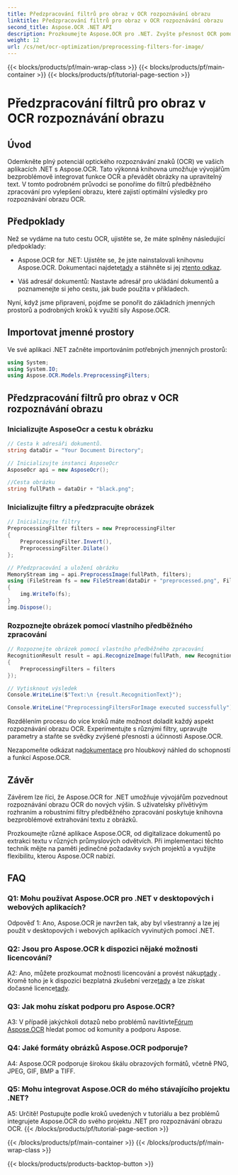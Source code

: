```yaml
---
title: Předzpracování filtrů pro obraz v OCR rozpoznávání obrazu
linktitle: Předzpracování filtrů pro obraz v OCR rozpoznávání obrazu
second_title: Aspose.OCR .NET API
description: Prozkoumejte Aspose.OCR pro .NET. Zvyšte přesnost OCR pomocí filtrů předběžného zpracování. Stáhněte si nyní pro bezproblémovou integraci.
weight: 12
url: /cs/net/ocr-optimization/preprocessing-filters-for-image/
---
```


{{< blocks/products/pf/main-wrap-class >}}
{{< blocks/products/pf/main-container >}}
{{< blocks/products/pf/tutorial-page-section >}}

# Předzpracování filtrů pro obraz v OCR rozpoznávání obrazu

## Úvod

Odemkněte plný potenciál optického rozpoznávání znaků (OCR) ve vašich aplikacích .NET s Aspose.OCR. Tato výkonná knihovna umožňuje vývojářům bezproblémově integrovat funkce OCR a převádět obrázky na upravitelný text. V tomto podrobném průvodci se ponoříme do filtrů předběžného zpracování pro vylepšení obrazu, které zajistí optimální výsledky pro rozpoznávání obrazu OCR.

## Předpoklady

Než se vydáme na tuto cestu OCR, ujistěte se, že máte splněny následující předpoklady:

-  Aspose.OCR for .NET: Ujistěte se, že jste nainstalovali knihovnu Aspose.OCR. Dokumentaci najdete[tady](https://reference.aspose.com/ocr/net/) a stáhněte si jej z[tento odkaz](https://releases.aspose.com/ocr/net/).

- Váš adresář dokumentů: Nastavte adresář pro ukládání dokumentů a poznamenejte si jeho cestu, jak bude použita v příkladech.

Nyní, když jsme připraveni, pojďme se ponořit do základních jmenných prostorů a podrobných kroků k využití síly Aspose.OCR.

## Importovat jmenné prostory

Ve své aplikaci .NET začněte importováním potřebných jmenných prostorů:

```csharp
using System;
using System.IO;
using Aspose.OCR.Models.PreprocessingFilters;
```

## Předzpracování filtrů pro obraz v OCR rozpoznávání obrazu

### Inicializujte AsposeOcr a cestu k obrázku

```csharp
// Cesta k adresáři dokumentů.
string dataDir = "Your Document Directory";

// Inicializujte instanci AsposeOcr
AsposeOcr api = new AsposeOcr();

//Cesta obrázku
string fullPath = dataDir + "black.png";
```

### Inicializujte filtry a předzpracujte obrázek

```csharp
// Inicializujte filtry
PreprocessingFilter filters = new PreprocessingFilter
{
    PreprocessingFilter.Invert(),
    PreprocessingFilter.Dilate()
};

// Předzpracování a uložení obrázku
MemoryStream img = api.PreprocessImage(fullPath, filters);
using (FileStream fs = new FileStream(dataDir + "preprocessed.png", FileMode.OpenOrCreate))
{
    img.WriteTo(fs);
}
img.Dispose();
```

### Rozpoznejte obrázek pomocí vlastního předběžného zpracování

```csharp
// Rozpoznejte obrázek pomocí vlastního předběžného zpracování
RecognitionResult result = api.RecognizeImage(fullPath, new RecognitionSettings
{
    PreprocessingFilters = filters
});

// Vytisknout výsledek
Console.WriteLine($"Text:\n {result.RecognitionText}");

Console.WriteLine("PreprocessingFiltersForImage executed successfully");
```

Rozdělením procesu do více kroků máte možnost doladit každý aspekt rozpoznávání obrazu OCR. Experimentujte s různými filtry, upravujte parametry a staňte se svědky zvýšené přesnosti a účinnosti Aspose.OCR.

 Nezapomeňte odkázat na[dokumentace](https://reference.aspose.com/ocr/net/) pro hloubkový náhled do schopností a funkcí Aspose.OCR.

## Závěr

Závěrem lze říci, že Aspose.OCR for .NET umožňuje vývojářům pozvednout rozpoznávání obrazu OCR do nových výšin. S uživatelsky přívětivým rozhraním a robustními filtry předběžného zpracování poskytuje knihovna bezproblémové extrahování textu z obrázků.

Prozkoumejte různé aplikace Aspose.OCR, od digitalizace dokumentů po extrakci textu v různých průmyslových odvětvích. Při implementaci těchto technik mějte na paměti jedinečné požadavky svých projektů a využijte flexibilitu, kterou Aspose.OCR nabízí.


## FAQ

### Q1: Mohu používat Aspose.OCR pro .NET v desktopových i webových aplikacích?

Odpověď 1: Ano, Aspose.OCR je navržen tak, aby byl všestranný a lze jej použít v desktopových i webových aplikacích vyvinutých pomocí .NET.

### Q2: Jsou pro Aspose.OCR k dispozici nějaké možnosti licencování?

 A2: Ano, můžete prozkoumat možnosti licencování a provést nákup[tady](https://purchase.aspose.com/buy) . Kromě toho je k dispozici bezplatná zkušební verze[tady](https://releases.aspose.com/) a lze získat dočasné licence[tady](https://purchase.aspose.com/temporary-license/).

### Q3: Jak mohu získat podporu pro Aspose.OCR?

A3: V případě jakýchkoli dotazů nebo problémů navštivte[Fórum Aspose.OCR](https://forum.aspose.com/c/ocr/16) hledat pomoc od komunity a podporu Aspose.

### Q4: Jaké formáty obrázků Aspose.OCR podporuje?

A4: Aspose.OCR podporuje širokou škálu obrazových formátů, včetně PNG, JPEG, GIF, BMP a TIFF.

### Q5: Mohu integrovat Aspose.OCR do mého stávajícího projektu .NET?

A5: Určitě! Postupujte podle kroků uvedených v tutoriálu a bez problémů integrujete Aspose.OCR do svého projektu .NET pro rozpoznávání obrazu OCR.
{{< /blocks/products/pf/tutorial-page-section >}}

{{< /blocks/products/pf/main-container >}}
{{< /blocks/products/pf/main-wrap-class >}}

{{< blocks/products/products-backtop-button >}}
